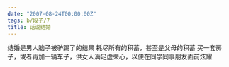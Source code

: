 ```yaml
---
date: "2007-08-24T00:00:00Z"
tags: b/段子/7
title: 话说结婚
---
```


结婚是男人脑子被驴踢了的结果
耗尽所有的积蓄，甚至是父母的积蓄
买一套房子，或者再加一辆车子，供女人满足虚荣心，以便在同学同事朋友面前炫耀
